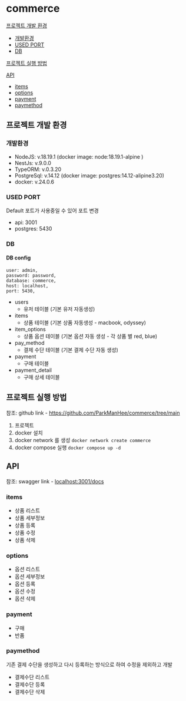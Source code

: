 # commerce

[프로젝트 개발 환경](#프로젝트-개발-환경)

- [개발환경](#개발환경)
- [USED PORT](#used-port)
- [DB](#db)

[프로젝트 실행 방법](#프로젝트-실행-방법)

[API](#api)

- [items](#items)
- [options](#options)
- [payment](#payment)
- [paymethod](#paymethod)

## 프로젝트 개발 환경

### 개발환경

- NodeJS: v.18.19.1 (docker image: node:18.19.1-alpine )
- NestJs: v.9.0.0
- TypeORM: v.0.3.20
- PostgreSql: v.14.12 (docker image: postgres:14.12-alipine3.20)
- docker: v.24.0.6

### USED PORT

Default 포트가 사용중일 수 있어 포트 변경

- api: 3001
- postgres: 5430

### DB

#### DB config

```
user: admin,
password: password,
database: commerce,
host: localhost,
port: 5430,
```

- users
  - 유저 테이블 (기본 유저 자동생성)
- items
  - 상품 테이블 (기본 상품 자동생성 - macbook, odyssey)
- item_options
  - 상품 옵션 테이블 (기본 옵션 자동 생성 - 각 상품 별 red, blue)
- pay_method
  - 결제 수단 테이블 (기본 결제 수단 자동 생성)
- payment
  - 구매 테이블
- payment_detail
  - 구매 상세 테이블

## 프로젝트 실행 방법

참조: github link - <https://github.com/ParkManHee/commerce/tree/main>

1. 프로젝트
2. docker 설치
3. docker network 를 생성 `docker network create commerce`
4. docker compose 실행 `docker compose up -d`

## API

참조: swagger link - <localhost:3001/docs>

### items

- 상품 리스트
- 상품 세부정보
- 상품 등록
- 상품 수정
- 상품 삭제

### options

- 옵션 리스트
- 옵션 세부정보
- 옵션 등록
- 옵션 수정
- 옵션 삭제

### payment

- 구매
- 반품

### paymethod

기존 결제 수단을 생성하고 다시 등록하는 방식으로 하여 수정을 제외하고 개발

- 결제수단 리스트
- 결제수단 등록
- 결제수단 삭제
